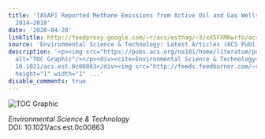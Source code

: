 ```yaml
---
title: '[ASAP] Reported Methane Emissions from Active Oil and Gas Wells in Pennsylvania,
  2014–2018'
date: '2020-04-20'
linkTitle: http://feedproxy.google.com/~r/acs/esthag/~3/xX5FXMRwrfo/acs.est.0c00863
source: 'Environmental Science & Technology: Latest Articles (ACS Publications)'
description: '<p><img src="https://pubs.acs.org/na101/home/literatum/publisher/achs/journals/content/esthag/0/esthag.ahead-of-print/acs.est.0c00863/20200420/images/medium/es0c00863_0004.gif"
  alt="TOC Graphic"/></p><div><cite>Environmental Science & Technology</cite></div><div>DOI:
  10.1021/acs.est.0c00863</div><img src="http://feeds.feedburner.com/~r/acs/esthag/~4/xX5FXMRwrfo"
  height="1" width="1" ...'
disable_comments: true
---
```

<p><img src="https://pubs.acs.org/na101/home/literatum/publisher/achs/journals/content/esthag/0/esthag.ahead-of-print/acs.est.0c00863/20200420/images/medium/es0c00863_0004.gif" alt="TOC Graphic"/></p><div><cite>Environmental Science & Technology</cite></div><div>DOI: 10.1021/acs.est.0c00863</div><img src="http://feeds.feedburner.com/~r/acs/esthag/~4/xX5FXMRwrfo" height="1" width="1" ...